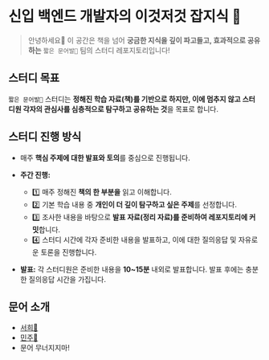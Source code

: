 # 신입 백엔드 개발자의 이것저것 잡지식 💭
> 안녕하세요👋 이 공간은 책을 넘어 **궁금한 지식을 깊이 파고들고, 효과적으로 공유하는** `짧은 문어발🐙` 팀의 스터디 레포지토리입니다!

## 스터디 목표

`짧은 문어발🐙` 스터디는 **정해진 학습 자료(책)를 기반으로 하지만, 이에 멈추지 않고 스터디원 각자의 관심사를 심층적으로 탐구하고 공유하는 것**을 목표로 합니다.


## 스터디 진행 방식

- 매주 **핵심 주제에 대한 발표와 토의**를 중심으로 진행됩니다.

- **주간 진행:**
  - 1️⃣ 매주 정해진 **책의 한 부분을** 읽고 이해합니다.
  - 2️⃣ 기본 학습 내용 중 **개인이 더 깊이 탐구하고 싶은 주제**를 선정합니다.
  - 3️⃣ 조사한 내용을 바탕으로 **발표 자료(정리 자료)를 준비하여 레포지토리에 커밋**합니다.
  - 4️⃣ 스터디 시간에 각자 준비한 내용을 발표하고, 이에 대한 질의응답 및 자유로운 토론을 진행합니다.
- **발표:** 각 스터디원은 준비한 내용을 **10~15분** 내외로 발표합니다. 발표 후에는 충분한 질의응답 시간을 가집니다.



## 문어 소개
- [서희🐙](https://github.com/seohee-P)
- [민주🐙](https://github.com/mango606)
- 문어 무너지지마!
